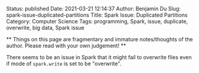 Status: published
Date: 2021-03-21 12:14:37
Author: Benjamin Du
Slug: spark-issue-duplicated-partitions
Title: Spark Issue: Duplicated Partitions
Category: Computer Science
Tags: programming, Spark, issue, duplicate, overwrite, big data, Spark issue

**
Things on this page are fragmentary and immature notes/thoughts of the author.
Please read with your own judgement!
**

There seems to be an issue in Spark that it might fail to overwrite files 
even if mode of `spark.write` is set to be "overwrite".
